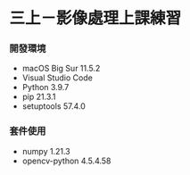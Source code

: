 # 三上－影像處理上課練習

### 開發環境
* macOS Big Sur 11.5.2
* Visual Studio Code
* Python 3.9.7
* pip 21.3.1
* setuptools 57.4.0

### 套件使用
* numpy 1.21.3
* opencv-python 4.5.4.58
